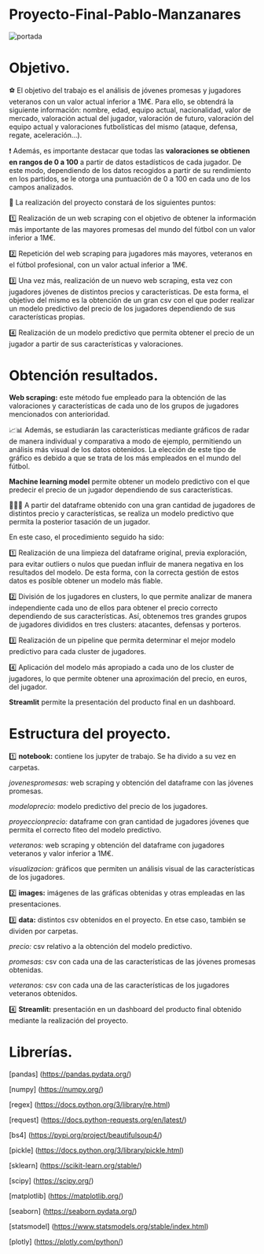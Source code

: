 # Proyecto-Final-Pablo-Manzanares

![portada](https://as01.epimg.net/futbol/imagenes/2020/05/14/reportajes/1589479848_423331_1589716740_noticiareportajes_grande.jpg)


# Objetivo.

⚽ El objetivo del trabajo es el análisis de jóvenes promesas y jugadores veteranos con un valor actual inferior a 1M€. Para ello, se obtendrá la siguiente información: nombre, edad, equipo actual, nacionalidad, valor de mercado, valoración actual del jugador, valoración de futuro, valoración del equipo actual y valoraciones futbolísticas del mismo (ataque, defensa, regate, aceleración...).

❗ Además, es importante destacar que todas las **valoraciones se obtienen en rangos de 0 a 100** a partir de datos estadísticos de cada jugador. De este modo, dependiendo de los datos recogidos a partir de su rendimiento en los partidos, se le otorga una puntuación de 0 a 100 en cada uno de los campos analizados.


🥅 La realización del proyecto constará de los siguientes puntos:

1️⃣ Realización de un web scraping con el objetivo de obtener la información más importante de las mayores promesas del mundo del fútbol con un valor inferior a 1M€.

2️⃣ Repetición del web scraping para jugadores más mayores, veteranos en el fútbol profesional, con un valor actual inferior a 1M€.

3️⃣ Una vez más, realización de un nuevo web scraping, esta vez con jugadores jóvenes de distintos precios y características. De esta forma, el objetivo del mismo es la obtención de un gran csv con el que poder realizar un modelo predictivo del precio de los jugadores dependiendo de sus características propias.

4️⃣ Realización de un modelo predictivo que permita obtener el precio de un jugador a partir de sus características y valoraciones.



# Obtención resultados.

**Web scraping:** este método fue empleado para la obtención de las valoraciones y características de cada uno de los grupos de jugadores mencionados con anterioridad.

📈📊 Además, se estudiarán las características mediante gráficos de radar de manera individual y comparativa a modo de ejemplo, permitiendo un análisis más visual de los datos obtenidos. La elección de este tipo de gráfico es debido a que se trata de los más empleados en el mundo del fútbol.


**Machine learning model** permite obtener un modelo predictivo con el que predecir el precio de un jugador dependiendo de sus características.

🥅🏃‍♂️ A partir del dataframe obtenido con una gran cantidad de jugadores de distintos precio y características, se realiza un modelo predictivo que permita la posterior tasación de un jugador.

En este caso, el procedimiento seguido ha sido:

1️⃣ Realización de una limpieza del dataframe original, previa exploración, para evitar outliers o nulos que puedan influir de manera negativa en los resultados del modelo. De esta forma, con la correcta gestión de estos datos es posible obtener un modelo más fiable.

2️⃣ División de los jugadores en clusters, lo que permite analizar de manera independiente cada uno de ellos para obtener el precio correcto dependiendo de sus características. Así, obtenemos tres grandes grupos de jugadores divididos en tres clusters: atacantes, defensas y porteros. 

3️⃣ Realización de un pipeline que permita determinar el mejor modelo predictivo para cada cluster de jugadores.

4️⃣ Aplicación del modelo más apropiado a cada uno de los cluster de jugadores, lo que permite obtener una aproximación del precio, en euros, del jugador.


**Streamlit** permite la presentación del producto final en un dashboard.


# Estructura del proyecto.

1️⃣ **notebook:** contiene los jupyter de trabajo. Se ha divido a su vez en carpetas.

*jovenespromesas:* web scraping y obtención del dataframe con las jóvenes promesas.

*modeloprecio:* modelo predictivo del precio de los jugadores.

*proyeccionprecio:* dataframe con gran cantidad de jugadores jóvenes que permita el correcto fiteo del modelo predictivo.
    
*veteranos:* web scraping y obtención del dataframe con jugadores veteranos y valor inferior a 1M€. 

*visualizacion:* gráficos que permiten un análisis visual de las características de los jugadores.

2️⃣ **images:** imágenes de las gráficas obtenidas y otras empleadas en las presentaciones.

3️⃣ **data:** distintos csv obtenidos en el proyecto. En etse caso, también se dividen por carpetas.

*precio:* csv relativo a la obtención del modelo predictivo.

*promesas:* csv con cada una de las características de las jóvenes promesas obtenidas.

*veteranos:* csv con cada una de las características de los jugadores veteranos obtenidos.

4️⃣ **Streamlit:** presentación en un dashboard del producto final obtenido mediante la realización del proyecto.


# Librerías.

[pandas] (https://pandas.pydata.org/)

[numpy] (https://numpy.org/)

[regex] (https://docs.python.org/3/library/re.html)

[request] (https://docs.python-requests.org/en/latest/)

[bs4] (https://pypi.org/project/beautifulsoup4/)

[pickle] (https://docs.python.org/3/library/pickle.html)

[sklearn] (https://scikit-learn.org/stable/)

[scipy] (https://scipy.org/)

[matplotlib] (https://matplotlib.org/)

[seaborn] (https://seaborn.pydata.org/)

[statsmodel] (https://www.statsmodels.org/stable/index.html)

[plotly] (https://plotly.com/python/)




